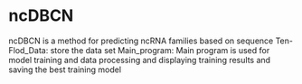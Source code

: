 # ncDBCN
ncDBCN is a method for predicting ncRNA families based on sequence
Ten-Flod_Data: store the data set
Main_program: Main program is used for model training and data processing and displaying training results and saving the best training model
